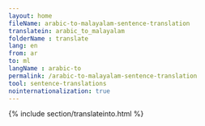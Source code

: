 ```yaml
---
layout: home
fileName: arabic-to-malayalam-sentence-translation
translatein: arabic_to_malayalam
folderName : translate
lang: en
from: ar
to: ml
langName : arabic-to
permalink: /arabic-to-malayalam-sentence-translation
tool: sentence-translations
nointernationalization: true
---
```

{% include section/translateinto.html %}
